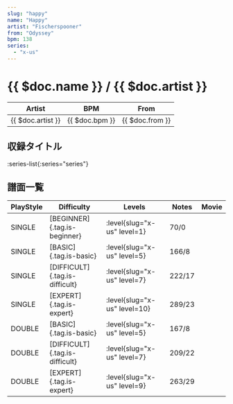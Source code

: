 ```yaml
---
slug: "happy"
name: "Happy"
artist: "Fischerspooner"
from: "Odyssey"
bpm: 138
series:
  - "x-us"
---
```


# {{ $doc.name }} / {{ $doc.artist }}

|Artist|BPM|From|
|------|---|----|
|{{ $doc.artist }}|{{ $doc.bpm }}|{{ $doc.from }}|

## 収録タイトル

:series-list{:series="series"}

## 譜面一覧

|PlayStyle|Difficulty|Levels|Notes|Movie|
|---------|----------|------|-----|-----|
|SINGLE|[BEGINNER]{.tag.is-beginner}|<div class="field is-grouped is-grouped-multiline"> :level{slug="x-us" level=1}</div>|70/0||
|SINGLE|[BASIC]{.tag.is-basic}|<div class="field is-grouped is-grouped-multiline"> :level{slug="x-us" level=5}</div>|166/8||
|SINGLE|[DIFFICULT]{.tag.is-difficult}|<div class="field is-grouped is-grouped-multiline"> :level{slug="x-us" level=7}</div>|222/17||
|SINGLE|[EXPERT]{.tag.is-expert}|<div class="field is-grouped is-grouped-multiline"> :level{slug="x-us" level=10}</div>|289/23||
|DOUBLE|[BASIC]{.tag.is-basic}|<div class="field is-grouped is-grouped-multiline"> :level{slug="x-us" level=5}</div>|167/8||
|DOUBLE|[DIFFICULT]{.tag.is-difficult}|<div class="field is-grouped is-grouped-multiline"> :level{slug="x-us" level=7}</div>|209/22||
|DOUBLE|[EXPERT]{.tag.is-expert}|<div class="field is-grouped is-grouped-multiline"> :level{slug="x-us" level=9}</div>|263/29||
